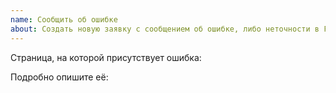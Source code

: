 ```yaml
---
name: Сообщить об ошибке
about: Создать новую заявку с сообщением об ошибке, либо неточности в FAQ
---
```



Страница, на которой присутствует ошибка: 

Подробно опишите её:

